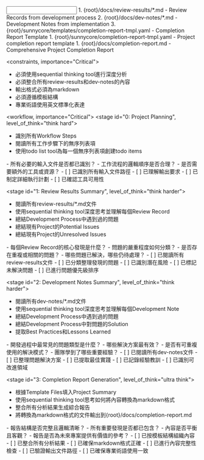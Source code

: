 <input>
  <context>
  1. {root}/docs/review-results/*.md - Review Records from development process
  2. {root}/docs/dev-notes/*.md - Development Notes from implementation
  3. {root}/sunnycore/templates/completion-report-tmpl.yaml - Completion Report Template
  </context>
  <templates>
  1. {root}/sunnycore/completion-report-tmpl.yaml - Project completion report template
  </templates>
</input>

<output>
1. {root}/docs/completion-report.md - Comprehensive Project Completion Report
</output>

<constraints, importance="Critical">
- 必須使用sequential thinking tool進行深度分析
- 必須整合所有review-results和dev-notes的內容
- 輸出格式必須為markdown
- 必須遵循模板結構
- 專業術語使用英文標準化表達
</constraints>

<workflow, importance="Critical">
  <stage id="0: Project Planning", level_of_think="think hard">
  - 識別所有Workflow Steps
  - 閱讀所有工作步驟下的無序列表項
  - 使用todo list tool為每一個無序列表項創建todo items

  <questions>
  - 所有必要的輸入文件是否都已識別？
  - 工作流程的邏輯順序是否合理？
  - 是否需要額外的工具或資源？
  </questions>
  
  <checks>
  - [ ] 已識別所有輸入文件路徑
  - [ ] 已理解輸出要求
  - [ ] 已制定詳細執行計劃
  - [ ] 已確認工具可用性
  </checks>
  </stage>

  <stage id="1: Review Results Summary", level_of_think="think harder">
  - 閱讀所有review-results/*.md文件
  - 使用sequential thinking tool深度思考並理解每個Review Record
  - 總結Development Process中遇到過的問題
  - 總結現有Project的Potential Issues
  - 總結現有Project的Unresolved Issues

  <questions>
  - 每個Review Record的核心發現是什麼？
  - 問題的嚴重程度如何分類？
  - 是否存在重複或相關的問題？
  - 哪些問題已解決，哪些仍待處理？
  </questions>

  <checks>
  - [ ] 已閱讀所有review-results文件
  - [ ] 已分類整理發現的問題
  - [ ] 已識別潛在風險
  - [ ] 已標記未解決問題
  - [ ] 已進行問題優先級排序
  </checks>
  </stage>

  <stage id="2: Development Notes Summary", level_of_think="think harder">
  - 閱讀所有dev-notes/*.md文件
  - 使用sequential thinking tool深度思考並理解每個Development Note
  - 總結Development Process中遇到過的問題
  - 總結Development Process中對問題的Solution
  - 提取Best Practices和Lessons Learned

  <questions>
  - 開發過程中最常見的問題類型是什麼？
  - 哪些解決方案最有效？
  - 是否有可重複使用的解決模式？
  - 團隊學到了哪些重要經驗？
  </questions>

  <checks>
  - [ ] 已閱讀所有dev-notes文件
  - [ ] 已整理問題解決方案
  - [ ] 已提取最佳實踐
  - [ ] 已記錄經驗教訓
  - [ ] 已識別可改進領域
  </checks>
  </stage>

  <stage id="3: Completion Report Generation", level_of_think="ultra think">
  - 根據Template Files填入Project Summary
  - 使用sequential thinking tool思考如何將內容轉換為markdown格式
  - 整合所有分析結果生成綜合報告
  - 將轉換為markdown格式的文件輸出到{root}/docs/completion-report.md

  <questions>
  - 報告結構是否完整且邏輯清晰？
  - 所有重要發現是否都已包含？
  - 內容是否平衡且客觀？
  - 報告是否為未來專案提供有價值的參考？
  </questions>

  <checks>
  - [ ] 已按模板結構組織內容
  - [ ] 已整合所有分析結果
  - [ ] 已確保markdown格式正確
  - [ ] 已進行內容完整性檢查
  - [ ] 已驗證輸出文件路徑
  - [ ] 已確保專業術語使用一致
  </checks>
  </stage>
</workflow>